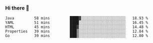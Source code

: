 ### Hi there 👋


<!--START_SECTION:waka-->
```text
Java         58 mins         ████▓░░░░░░░░░░░░░░░░░░░░   18.93 % 
YAML         51 mins         ████░░░░░░░░░░░░░░░░░░░░░   16.45 % 
HTML         45 mins         ███▓░░░░░░░░░░░░░░░░░░░░░   14.48 % 
Properties   39 mins         ███▒░░░░░░░░░░░░░░░░░░░░░   12.84 % 
Go           39 mins         ███▒░░░░░░░░░░░░░░░░░░░░░   12.80 % 
```
<!--END_SECTION:waka-->

<!--
**ssrahul96/ssrahul96** is a ✨ _special_ ✨ repository because its `README.md` (this file) appears on your GitHub profile.

Here are some ideas to get you started:

- 🔭 I’m currently working on ...
- 🌱 I’m currently learning ...
- 👯 I’m looking to collaborate on ...
- 🤔 I’m looking for help with ...
- 💬 Ask me about ...
- 📫 How to reach me: ...
- 😄 Pronouns: ...
- ⚡ Fun fact: ...
-->
